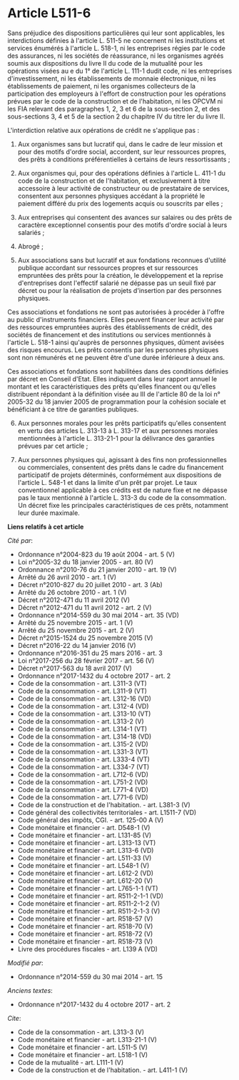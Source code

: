 # Article L511-6

Sans préjudice des dispositions particulières qui leur sont applicables, les interdictions définies à l'article L. 511-5 ne
concernent ni les institutions et services énumérés à l'article L. 518-1, ni les entreprises régies par le code des
assurances, ni les sociétés de réassurance, ni les organismes agréés soumis aux dispositions du livre II du code de la
mutualité pour les opérations visées au e du 1° de l'article L. 111-1 dudit code, ni les entreprises d'investissement, ni les
établissements de monnaie électronique, ni les établissements de paiement, ni les organismes collecteurs de la participation
des employeurs à l'effort de construction pour les opérations prévues par le code de la construction et de l'habitation, ni
les OPCVM ni les FIA relevant des paragraphes 1, 2, 3 et 6 de la sous-section 2, et des sous-sections 3, 4 et 5 de la section
2 du chapitre IV du titre Ier du livre II. 

L'interdiction relative aux opérations de crédit ne s'applique pas : 

1. Aux organismes sans but lucratif qui, dans le cadre de leur mission et pour des motifs d'ordre social, accordent, sur leur
ressources propres, des prêts à conditions préférentielles à certains de leurs ressortissants ; 

2. Aux organismes qui, pour des opérations définies à l'article L. 411-1 du code de la construction et de l'habitation, et
exclusivement à titre accessoire à leur activité de constructeur ou de prestataire de services, consentent aux personnes
physiques accédant à la propriété le paiement différé du prix des logements acquis ou souscrits par elles ; 

3. Aux entreprises qui consentent des avances sur salaires ou des prêts de caractère exceptionnel consentis pour des motifs
d'ordre social à leurs salariés ; 

4. Abrogé ; 

5. Aux associations sans but lucratif et aux fondations reconnues d'utilité publique accordant sur ressources propres et sur
ressources empruntées des prêts pour la création, le développement et la reprise d'entreprises dont l'effectif salarié ne
dépasse pas un seuil fixé par décret ou pour la réalisation de projets d'insertion par des personnes physiques. 

Ces associations et fondations ne sont pas autorisées à procéder à l'offre au public d'instruments financiers. Elles peuvent
financer leur activité par des ressources empruntées auprès des établissements de crédit, des sociétés de financement et des
institutions ou services mentionnés à l'article L. 518-1 ainsi qu'auprès de personnes physiques, dûment avisées des risques
encourus. Les prêts consentis par les personnes physiques sont non rémunérés et ne peuvent être d'une durée inférieure à deux
ans. 

Ces associations et fondations sont habilitées dans des conditions définies par décret en Conseil d'Etat. Elles indiquent
dans leur rapport annuel le montant et les caractéristiques des prêts qu'elles financent ou qu'elles distribuent répondant à
la définition visée au III de l'article 80 de la loi n° 2005-32 du 18 janvier 2005 de programmation pour la cohésion sociale
et bénéficiant à ce titre de garanties publiques. 

6. Aux personnes morales pour les prêts participatifs qu'elles consentent en vertu des articles L. 313-13 à L. 313-17 et aux
personnes morales mentionnées à l'article L. 313-21-1 pour la délivrance des garanties prévues par cet article ; 

7. Aux personnes physiques qui, agissant à des fins non professionnelles ou commerciales, consentent des prêts dans le cadre
du financement participatif de projets déterminés, conformément aux dispositions de l'article L. 548-1 et dans la limite d'un
prêt par projet. Le taux conventionnel applicable à ces crédits est de nature fixe et ne dépasse pas le taux mentionné à
l'article L. 313-3 du code de la consommation. Un décret fixe les principales caractéristiques de ces prêts, notamment leur
durée maximale.

**Liens relatifs à cet article**

_Cité par_:

  - Ordonnance n°2004-823 du 19 août 2004 - art. 5 (V)
  - Loi n°2005-32 du 18 janvier 2005 - art. 80 (V)
  - Ordonnance n°2010-76 du 21 janvier 2010 - art. 19 (V)
  - Arrêté du 26 avril 2010 - art. 1 (V)
  - Décret n°2010-827 du 20 juillet 2010 - art. 3 (Ab)
  - Arrêté du 26 octobre 2010 - art. 1 (V)
  - Décret n°2012-471 du 11 avril 2012 (V)
  - Décret n°2012-471 du 11 avril 2012 - art. 2 (V)
  - Ordonnance n°2014-559 du 30 mai 2014 - art. 35 (VD)
  - Arrêté du 25 novembre 2015 - art. 1 (V)
  - Arrêté du 25 novembre 2015 - art. 2 (V)
  - Décret n°2015-1524 du 25 novembre 2015 (V)
  - Décret n°2016-22 du 14 janvier 2016 (V)
  - Ordonnance n°2016-351 du 25 mars 2016 - art. 3
  - Loi n°2017-256 du 28 février 2017 - art. 56 (V)
  - Décret n°2017-563 du 18 avril 2017 (V)
  - Ordonnance n°2017-1432 du 4 octobre 2017 - art. 2
  - Code de la consommation - art. L311-3 (VT)
  - Code de la consommation - art. L311-9 (VT)
  - Code de la consommation - art. L312-16 (VD)
  - Code de la consommation - art. L312-4 (VD)
  - Code de la consommation - art. L313-10 (VT)
  - Code de la consommation - art. L313-2 (V)
  - Code de la consommation - art. L314-1 (VT)
  - Code de la consommation - art. L314-18 (VD)
  - Code de la consommation - art. L315-2 (VD)
  - Code de la consommation - art. L331-3 (VT)
  - Code de la consommation - art. L333-4 (VT)
  - Code de la consommation - art. L334-7 (VT)
  - Code de la consommation - art. L712-6 (VD)
  - Code de la consommation - art. L751-2 (VD)
  - Code de la consommation - art. L771-4 (VD)
  - Code de la consommation - art. L771-6 (VD)
  - Code de la construction et de l'habitation. - art. L381-3 (V)
  - Code général des collectivités territoriales - art. L1511-7 (VD)
  - Code général des impôts, CGI. - art. 125-00 A (V)
  - Code monétaire et financier - art. D548-1 (V)
  - Code monétaire et financier - art. L131-85 (V)
  - Code monétaire et financier - art. L313-13 (VT)
  - Code monétaire et financier - art. L313-6 (VD)
  - Code monétaire et financier - art. L511-33 (V)
  - Code monétaire et financier - art. L548-1 (V)
  - Code monétaire et financier - art. L612-2 (VD)
  - Code monétaire et financier - art. L612-20 (V)
  - Code monétaire et financier - art. L765-1-1 (VT)
  - Code monétaire et financier - art. R511-2-1-1 (VD)
  - Code monétaire et financier - art. R511-2-1-2 (V)
  - Code monétaire et financier - art. R511-2-1-3 (V)
  - Code monétaire et financier - art. R518-57 (V)
  - Code monétaire et financier - art. R518-70 (V)
  - Code monétaire et financier - art. R518-72 (V)
  - Code monétaire et financier - art. R518-73 (V)
  - Livre des procédures fiscales - art. L139 A (VD)

_Modifié par_:

  - Ordonnance n°2014-559 du 30 mai 2014 - art. 15

_Anciens textes_:

  - Ordonnance n°2017-1432 du 4 octobre 2017 - art. 2

_Cite_:

  - Code de la consommation - art. L313-3 (V)
  - Code monétaire et financier - art. L313-21-1 (V)
  - Code monétaire et financier - art. L511-5 (V)
  - Code monétaire et financier - art. L518-1 (V)
  - Code de la mutualité - art. L111-1 (V)
  - Code de la construction et de l'habitation. - art. L411-1 (V)
